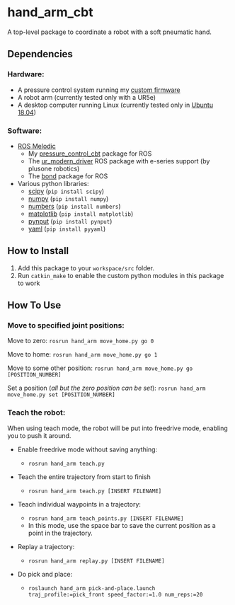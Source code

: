# hand_arm_cbt
A top-level package to coordinate a robot with a soft pneumatic hand.


## Dependencies
### Hardware:
- A pressure control system running my [custom firmware](https://github.com/cbteeple/pressure_controller)
- A robot arm (currently tested only with a UR5e)
- A desktop computer running Linux (currently tested only in [Ubuntu 18.04](https://ubuntu.com/download/desktop))

### Software:
- [ROS Melodic](http://wiki.ros.org/melodic/Installation)
	- My [pressure_control_cbt](https://github.com/cbteeple/pressure_control_cbt) package for ROS
	- The [ur_modern_driver](https://github.com/plusone-robotics/ur_modern_driver/tree/add-e-series-support) ROS package with e-series support (by plusone robotics)
	- The [bond](https://github.com/ros/bond_core) package for ROS
- Various python libraries:
	- [scipy](https://www.scipy.org/) (`pip install scipy`)
	- [numpy](https://www.numpy.org/) (`pip install numpy`)
	- [numbers](https://docs.python.org/2/library/numbers.html) (`pip install numbers`)
	- [matplotlib](https://matplotlib.org/) (`pip install matplotlib`)
	- [pynput](https://pypi.org/project/pynput/) (`pip install pynput`)
	- [yaml](https://pyyaml.org/wiki/PyYAMLDocumentation) (`pip install pyyaml`)
	
## How to Install
1. Add this package to your `workspace/src` folder.
2. Run `catkin_make` to enable the custom python modules in this package to work


## How To Use
### Move to specified joint positions:
Move to zero:
`rosrun hand_arm move_home.py go 0`

Move to home:
`rosrun hand_arm move_home.py go 1`

Move to some other position:
`rosrun hand_arm move_home.py go [POSITION_NUMBER]`

Set a position (*all but the zero position can be set*):
`rosrun hand_arm move_home.py set [POSITION_NUMBER]`


### Teach the robot:
When using teach mode, the robot will be put into freedrive mode, enabling you to push it around.

- Enable freedrive mode without saving anything:
	- `rosrun hand_arm teach.py`

- Teach the entire trajectory from start to finish 
	- `rosrun hand_arm teach.py [INSERT FILENAME]`

- Teach individual waypoints in a trajectory:
	- `rosrun hand_arm teach_points.py [INSERT FILENAME]`
	- In this mode, use the space bar to save the current position as a point in the trajectory.

- Replay a trajectory:
	- `rosrun hand_arm replay.py [INSERT FILENAME]`
	
- Do pick and place:
	- `roslaunch hand_arm pick-and-place.launch traj_profile:=pick_front speed_factor:=1.0 num_reps:=20`



